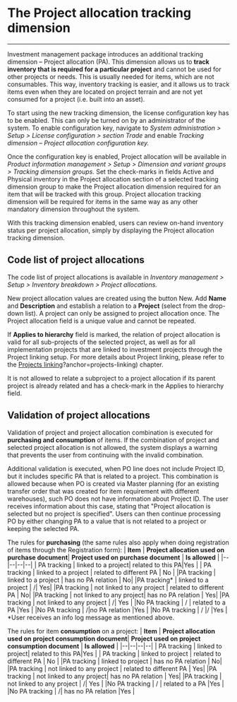 # The Project allocation tracking dimension
---
Investment management package introduces an additional tracking dimension – Project allocation (PA). This dimension allows us to **track inventory that is required for a particular project** and cannot be used for other projects or needs. This is usually needed for items, which are not consumables. This way, inventory tracking is easier, and it allows us to track items even when they are located on project terrain and are not yet consumed for a project (i.e. built into an asset).

To start using the new tracking dimension, the license configuration key has to be enabled. This can only be turned on by an administrator of the system. To enable configuration key, navigate to _System administration > Setup > License configuration > section Trade_ and enable _Tracking dimension – Project allocation configuration key._

Once the configuration key is enabled, Project allocation will be available in _Product information management > Setup > Dimension and variant groups > Tracking dimension groups._ Set the check-marks in fields Active and Physical inventory in the Project allocation section of a selected tracking dimension group to make the Project allocation dimension required for an item that will be tracked with this group. Project allocation tracking dimension will be required for items in the same way as any other mandatory dimension throughout the system. 

With this tracking dimension enabled, users can review on-hand inventory status per project allocation, simply by displaying the Project allocation tracking dimension.

## Code list of project allocations

The code list of project allocations is available in _Inventory management > Setup > Inventory breakdown > Project allocations._

New project allocation values are created using the button New. Add **Name** and **Description** and establish a relation to a **Project** (select from the drop-down list). A project can only be assigned to project allocation once. The Project allocation field is a unique value and cannot be repeated.

If **Applies to hierarchy** field is marked, the relation of project allocation is valid for all sub-projects of the selected project, as well as for all implementation projects that are linked to investment projects through the Project linking setup. For more details about Project linking, please refer to the [Projects linking](/Help/Standalone-solutions-\(Suite\)/Investment-management/Enhancements-for-projects)?anchor=projects-linking) chapter. 

It is not allowed to relate a subproject to a project allocation if its parent project is already related and has a check-mark in the Applies to hierarchy field.

## Validation of project allocations
Validation of project and project allocation combination is executed for **purchasing and consumption** of items. If the combination of project and selected project allocation is not allowed, the system displays a warning that prevents the user from continuing with the invalid combination. 
 
Additional validation is executed, when PO line does not include Project ID, but it includes specific PA that is related to a project. This combination is allowed because when PO is created via Master planning (for an existing transfer order that was created for item requirement with different warehouses), such PO does not have information about Project ID. The user receives information about this case, stating that "Project allocation is selected but no project is specified". Users can then continue processing PO by either changing PA to a value that is not related to a project or keeping the selected PA.

The rules for **purchasing** (the same rules also apply when doing registration of items through the Registration form):
| **Item** |  **Project allocation used on purchase document**| **Project used on purchase document**  | **Is allowed** |
|--|--|--|--|
| PA tracking |  linked to a project|  related to this PA|Yes  |
| PA tracking | linked to a project | related to different PA | No |
|PA tracking  | linked to a project | has no PA relation  |  No|
|PA tracking*  | linked to a project |  /|  Yes|
|PA tracking  | not linked to any project | related to different PA |  No|
|PA tracking  |  not linked to any project| has no PA relation |  Yes|
|PA tracking  | not linked to any project |  /| Yes  |
|No PA tracking  | / | related to a PA |Yes |
|No PA tracking  |  /|no PA relation  |Yes |
|No PA tracking  | / |/  |Yes   |
*User receives an info log message as mentioned above.

The rules for item **consumption** on a project:
| **Item** |  **Project allocation used on project consumption document**| **Project used on project consumption document**  | **Is allowed** |
|--|--|--|--|
| PA tracking |  linked to project|  related to this PA|Yes  |
| PA tracking | linked to project | related to different PA | No |
|PA tracking  | linked to project | has no PA relation  |  No|
|PA tracking  | not linked to any project | related to different PA |  Yes|
|PA tracking  |  not linked to any project| has no PA relation |  Yes|
|PA tracking  | not linked to any project |  /| Yes  |
|No PA tracking  | / | related to a PA |Yes |
|No PA tracking  |  /| has no PA relation  |Yes |


